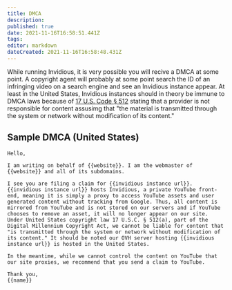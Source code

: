 ```yaml
---
title: DMCA
description: 
published: true
date: 2021-11-16T16:58:51.441Z
tags: 
editor: markdown
dateCreated: 2021-11-16T16:58:48.431Z
---
```


While running Invidious, it is very possible you will recive a DMCA at some point. A copyright agent will probably at some point search the ID of an infringing video on a search engine and see an Invidious instance appear. At least in the United States, Invidious instances should in theory be immune to DMCA laws because of [17 U.S. Code § 512](https://www.law.cornell.edu/uscode/text/17/512) stating that a provider is not responsible for content assusimg that "the material is transmitted through the system or network without modification of its content."

## Sample DMCA (United States)

```
Hello,

I am writing on behalf of {{website}}. I am the webmaster of {{website}} and all of its subdomains.

I see you are filing a claim for {{invidious instance url}}. {{invidious instance url}} hosts Invidious, a private YouTube front-end, meaning it is simply a proxy to access YouTube assets and user generated content without tracking from Google. Thus, all content is mirrored from YouTube and is not stored on our servers and if YouTube chooses to remove an asset, it will no longer appear on our site. Under United States copyright law 17 U.S.C. § 512(a), part of the Digital Millennium Copyright Act, we cannot be liable for content that "is transmitted through the system or network without modification of its content." It should be noted our OVH server hosting {{invidious instance url}} is hosted in the United States.

In the meantime, while we cannot control the content on YouTube that our site proxies, we recommend that you send a claim to YouTube.

Thank you,
{{name}}
```
